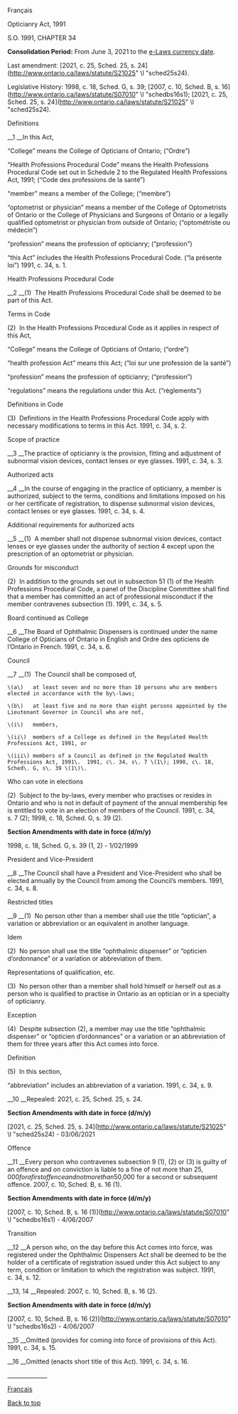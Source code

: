 [<a id="Top"></a>Français](http://www.ontario.ca/fr/lois/loi/91o34)

Opticianry Act, 1991

S\.O\. 1991, CHAPTER 34

__Consolidation Period:__  From June 3, 2021 to the [e\-Laws currency date](http://www.e-laws.gov.on.ca/navigation?file=currencyDates&lang=en)\.

Last amendment: [2021, c\. 25, Sched\. 25, s\. 24](http://www.ontario.ca/laws/statute/S21025" \l "sched25s24)\.

Legislative History: 1998, c\. 18, Sched\. G, s\. 39; [2007, c\. 10, Sched\. B, s\. 16](http://www.ontario.ca/laws/statute/S07010" \l "schedbs16s1); [2021, c\. 25, Sched\. 25, s\. 24](http://www.ontario.ca/laws/statute/S21025" \l "sched25s24)\.

Definitions

__1 __In this Act,

“College” means the College of Opticians of Ontario; \(“Ordre”\)

“Health Professions Procedural Code” means the Health Professions Procedural Code set out in Schedule 2 to the Regulated Health Professions Act, 1991; \(“Code des professions de la santé”\)

“member” means a member of the College; \(“membre”\)

“optometrist or physician” means a member of the College of Optometrists of Ontario or the College of Physicians and Surgeons of Ontario or a legally qualified optometrist or physician from outside of Ontario; \(“optométriste ou médecin”\)

“profession” means the profession of opticianry; \(“profession”\)

“this Act” includes the Health Professions Procedural Code\. \(“la présente loi”\)  1991, c\. 34, s\. 1\.

Health Professions Procedural Code

__2 __\(1\)  The Health Professions Procedural Code shall be deemed to be part of this Act\.

Terms in Code

\(2\)  In the Health Professions Procedural Code as it applies in respect of this Act,

“College” means the College of Opticians of Ontario; \(“ordre”\)

“health profession Act” means this Act; \(“loi sur une profession de la santé”\)

“profession” means the profession of opticianry;  \(“profession”\)

“regulations” means the regulations under this Act\. \(“règlements”\)

Definitions in Code

\(3\)  Definitions in the Health Professions Procedural Code apply with necessary modifications to terms in this Act\.  1991, c\. 34, s\. 2\.

Scope of practice

__3 __The practice of opticianry is the provision, fitting and adjustment of subnormal vision devices, contact lenses or eye glasses\.  1991, c\. 34, s\. 3\.

Authorized acts

__4 __In the course of engaging in the practice of opticianry, a member is authorized, subject to the terms, conditions and limitations imposed on his or her certificate of registration, to dispense subnormal vision devices, contact lenses or eye glasses\.  1991, c\. 34, s\. 4\.

Additional requirements for authorized acts

__5 __\(1\)  A member shall not dispense subnormal vision devices, contact lenses or eye glasses under the authority of section 4 except upon the prescription of an optometrist or physician\.

Grounds for misconduct

\(2\)  In addition to the grounds set out in subsection 51 \(1\) of the Health Professions Procedural Code, a panel of the Discipline Committee shall find that a member has committed an act of professional misconduct if the member contravenes subsection \(1\)\.  1991, c\. 34, s\. 5\.

Board continued as College

__6 __The Board of Ophthalmic Dispensers is continued under the name College of Opticians of Ontario in English and Ordre des opticiens de l’Ontario in French\.  1991, c\. 34, s\. 6\.

Council

__7 __\(1\)  The Council shall be composed of,

	\(a\)	at least seven and no more than 10 persons who are members elected in accordance with the by\-laws;

	\(b\)	at least five and no more than eight persons appointed by the Lieutenant Governor in Council who are not,

	\(i\)	members,

	\(ii\)	members of a College as defined in the Regulated Health Professions Act, 1991, or

	\(iii\)	members of a Council as defined in the Regulated Health Professions Act, 1991\.  1991, c\. 34, s\. 7 \(1\); 1998, c\. 18, Sched\. G, s\. 39 \(1\)\.

Who can vote in elections

\(2\)  Subject to the by\-laws, every member who practises or resides in Ontario and who is not in default of payment of the annual membership fee is entitled to vote in an election of members of the Council\.  1991, c\. 34, s\. 7 \(2\); 1998, c\. 18, Sched\. G, s\. 39 \(2\)\.

__Section Amendments with date in force \(d/m/y\)__

1998, c\. 18, Sched\. G, s\. 39 \(1, 2\) \- 1/02/1999

President and Vice\-President

__8 __The Council shall have a President and Vice\-President who shall be elected annually by the Council from among the Council’s members\.  1991, c\. 34, s\. 8\.

Restricted titles

__9 __\(1\)  No person other than a member shall use the title “optician”, a variation or abbreviation or an equivalent in another language\.

Idem

\(2\)  No person shall use the title “ophthalmic dispenser” or “opticien d’ordonnance” or a variation or abbreviation of them\.

Representations of qualification, etc\.

\(3\)  No person other than a member shall hold himself or herself out as a person who is qualified to practise in Ontario as an optician or in a specialty of opticianry\.

Exception

\(4\)  Despite subsection \(2\), a member may use the title “ophthalmic dispenser” or “opticien d’ordonnances” or a variation or an abbreviation of them for three years after this Act comes into force\.

Definition

\(5\)  In this section,

“abbreviation” includes an abbreviation of a variation\.  1991, c\. 34, s\. 9\.

__10 __Repealed: 2021, c\. 25, Sched\. 25, s\. 24\.

__Section Amendments with date in force \(d/m/y\)__

[2021, c\. 25, Sched\. 25, s\. 24](http://www.ontario.ca/laws/statute/S21025" \l "sched25s24) \- 03/06/2021

Offence

__11 __Every person who contravenes subsection 9 \(1\), \(2\) or \(3\) is guilty of an offence and on conviction is liable to a fine of not more than $25,000 for a first offence and not more than $50,000 for a second or subsequent offence\.  2007, c\. 10, Sched\. B, s\. 16 \(1\)\.

__Section Amendments with date in force \(d/m/y\)__

[2007, c\. 10, Sched\. B, s\. 16 \(1\)](http://www.ontario.ca/laws/statute/S07010" \l "schedbs16s1) \- 4/06/2007

Transition

__12 __A person who, on the day before this Act comes  into force, was registered under the Ophthalmic Dispensers Act shall be deemed to be the holder of a certificate of registration issued under this Act subject to any term, condition or limitation to which the registration was subject\.  1991, c\. 34, s\. 12\.

__13, 14 __Repealed:  2007, c\. 10, Sched\. B, s\. 16 \(2\)\.

__Section Amendments with date in force \(d/m/y\)__

[2007, c\. 10, Sched\. B, s\. 16 \(2\)](http://www.ontario.ca/laws/statute/S07010" \l "schedbs16s2) \- 4/06/2007

__15 __Omitted \(provides for coming into force of provisions of this Act\)\.  1991, c\. 34, s\. 15\.

__16 __Omitted \(enacts short title of this Act\)\.  1991, c\. 34, s\. 16\.

\_\_\_\_\_\_\_\_\_\_\_\_\_\_

[Français](http://www.ontario.ca/fr/lois/loi/91o34)

[Back to top](#Top)

